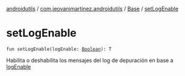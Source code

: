[androidutils](../../index.md) / [com.jeovanimartinez.androidutils](../index.md) / [Base](index.md) / [setLogEnable](./set-log-enable.md)

# setLogEnable

`fun setLogEnable(logEnable: `[`Boolean`](https://kotlinlang.org/api/latest/jvm/stdlib/kotlin/-boolean/index.html)`): T`

Habilita o deshabilita los mensajes del log de depuración en base a [logEnable](set-log-enable.md#com.jeovanimartinez.androidutils.Base$setLogEnable(kotlin.Boolean)/logEnable)

